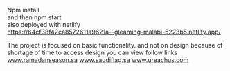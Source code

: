 Npm install<br>
and then npm start<br>
also deployed with netlify<br>
https://64cf38f42ca8572611a9621a--gleaming-malabi-5223b5.netlify.app/<br>

The project is focused on basic functionality. and not on design because of shortage of time
to access design you can view follow links
www.ramadanseason.sa
www.saudiflag.sa
www.ureachus.com
